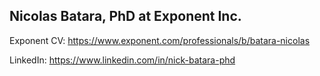 ## Nicolas Batara, PhD at Exponent Inc.

Exponent CV: https://www.exponent.com/professionals/b/batara-nicolas

LinkedIn: https://www.linkedin.com/in/nick-batara-phd



<!--
**nbataraExponent/nbataraExponent** is a ✨ _special_ ✨ repository because its `README.md` (this file) appears on your GitHub profile.

Here are some ideas to get you started:

- 🔭 I’m currently working on ...
- 🌱 I’m currently learning ...
- 👯 I’m looking to collaborate on ...
- 🤔 I’m looking for help with ...
- 💬 Ask me about ...
- 📫 How to reach me: ...
- 😄 Pronouns: ...
- ⚡ Fun fact: ...
-->


